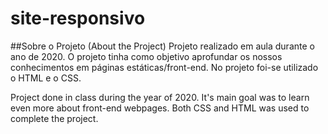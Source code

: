 # site-responsivo
##Sobre o Projeto (About the Project)
Projeto realizado em aula durante o ano de 2020. O projeto tinha como objetivo aprofundar os nossos conhecimentos em páginas estáticas/front-end.
No projeto foi-se utilizado o HTML e o CSS.

Project done in class during the year of 2020. It's main goal was to learn even more about front-end webpages.
Both CSS and HTML was used to complete the project.

